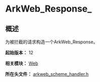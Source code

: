 # ArkWeb_Response_
<!--Kit: ArkWeb-->
<!--Subsystem: Web-->
<!--Owner: @aohui-->
<!--Designer: @yaomingliu-->
<!--Tester: @ghiker-->
<!--Adviser: @HelloShuo-->

## 概述

为被拦截的请求构造一个ArkWeb_Response。

**起始版本：** 12

**相关模块：** [Web](capi-web.md)

**所在头文件：** [arkweb_scheme_handler.h](capi-arkweb-scheme-handler-h.md)

